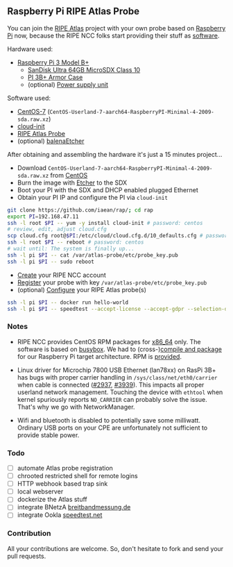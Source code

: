 ## Raspberry Pi RIPE Atlas Probe

You can join the [RIPE Atlas][0] project with your own probe based on [Raspberry Pi][4] now, because the RIPE NCC folks start providing their stuff as [software][1].

Hardware used:

* [Raspberry Pi 3 Model B+][101]
  * [SanDisk Ultra 64GB MicroSDX Class 10][102]
  * [PI 3B+ Armor Case][103]
  * (optional) [Power supply unit][104]

Software used:

* [CentOS-7][5] (`CentOS-Userland-7-aarch64-RaspberryPI-Minimal-4-2009-sda.raw.xz`)
* [cloud-init][8]
* [RIPE Atlas Probe][2]
* (optional) [balenaEtcher][6]

After obtaining and assembling the hardware it's just a 15 minutes project...

* Download `CentOS-Userland-7-aarch64-RaspberryPI-Minimal-4-2009-sda.raw.xz` from [CentOS][5]
* Burn the image with [Etcher][6] to the SDX
* Boot your PI with the SDX and DHCP enabled plugged Ethernet
* Obtain your PI IP and configure the PI via `cloud-init`
```bash
git clone https://github.com/iaean/rap/; cd rap
export PI=192.168.47.11
ssh -l root $PI -- yum -y install cloud-init # password: centos
# review, edit, adjust cloud.cfg
scp cloud.cfg root@$PI:/etc/cloud/cloud.cfg.d/10_defaults.cfg # password: centos
ssh -l root $PI -- reboot # password: centos
# wait until: The system is finally up...
ssh -l pi $PI -- cat /var/atlas-probe/etc/probe_key.pub
ssh -l pi $PI -- sudo reboot
```
* [Create][70] your RIPE NCC account
* [Register][71] your probe with key `/var/atlas-probe/etc/probe_key.pub`
* (optional) [Configure][72] your RIPE Atlas probe(s)
```bash
ssh -l pi $PI -- docker run hello-world
ssh -l pi $PI -- speedtest --accept-license --accept-gdpr --selection-details
```

### Notes

* RIPE NCC provides CentOS RPM packages for [x86_64][20] only. The software is based on [busybox][21]. We had to (cross-)[compile and package][22] for our Raspberry Pi target architecture. RPM is [provided][23].

* Linux driver for Microchip 7800 USB Ethernet (lan78xx) on RasPi 3B+
has bugs with proper carrier handling in `/sys/class/net/eth0/carrier` when cable is connected ([#2937][90], [#3939][91]). This impacts all proper userland network management. Touching the device with `ethtool` when kernel spuriously reports `NO_CARRIER` can probably solve the issue. That's why we go with NetworkManager.

* Wifi and bluetooth is disabled to potentially save some milliwatt. Ordinary USB ports on your CPE are unfortunately not sufficient to provide stable power.

### Todo

- [ ] automate Atlas probe registration
- [ ] chrooted restricted shell for remote logins
- [ ] HTTP webhook based trap sink
- [ ] local webserver
- [ ] dockerize the Atlas stuff
- [ ] integrate BNetzA [breitbandmessung.de][10]
- [ ] integrate Ookla [speedtest.net][9]

### Contribution

All your contributions are welcome. So, don't hesitate to fork and send your pull requests.

[0]: https://atlas.ripe.net/
[1]: https://atlas.ripe.net/docs/software-probe
[2]: https://github.com/RIPE-NCC/ripe-atlas-software-probe

[3]: https://www.raspberrypi.org/
[4]: https://www.raspberrypi.org/products/raspberry-pi-3-model-b-plus/

[5]: http://mirror.centos.org/altarch/7/isos/aarch64/

[6]: https://balena.io/etcher/
[7]: https://github.com/balena-io/etcher/releases/download/v1.5.113/balenaEtcher-Portable-1.5.113.exe

[8]: https://cloudinit.readthedocs.io/

[9]: https://www.speedtest.net/apps/cli
[10]: https://breitbandmessung.de/ueber-den-test

[20]: https://ftp.ripe.net/ripe/atlas/software-probe/
[21]: https://www.busybox.net/
[22]: https://github.com/RIPE-NCC/ripe-atlas-probe-doc
[23]: https://github.com/iaean/rap/releases/tag/init

[70]: https://access.ripe.net/registration
[71]: https://atlas.ripe.net/apply/swprobe/
[72]: https://atlas.ripe.net/probes/

[90]: https://github.com/raspberrypi/linux/issues/2937
[91]: https://github.com/raspberrypi/linux/issues/3939

[101]: https://www.amazon.de/gp/product/B07BFH96M3
[102]: https://www.amazon.de/gp/product/B073JYVKNX
[103]: https://www.amazon.de/gp/product/B07M7M53LT
[104]: https://www.amazon.de/gp/product/B01DP8O5A4
